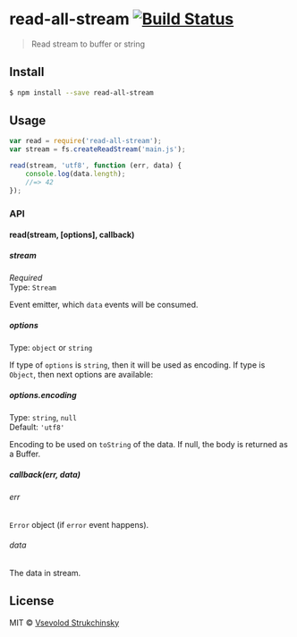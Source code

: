 # read-all-stream [![Build Status][travis-image]][travis-url]

> Read stream to buffer or string

## Install

```sh
$ npm install --save read-all-stream
```

## Usage

```js
var read = require('read-all-stream');
var stream = fs.createReadStream('main.js');

read(stream, 'utf8', function (err, data) {
	console.log(data.length);
	//=> 42
});

```

### API

#### read(stream, [options], callback)

##### stream

*Required*  
Type: `Stream`

Event emitter, which `data` events will be consumed.

##### options

Type: `object` or `string`

If type of `options` is `string`, then it will be used as encoding.
If type is `Object`, then next options are available:

##### options.encoding

Type: `string`, `null`  
Default: `'utf8'`

Encoding to be used on `toString` of the data. If null, the body is returned as a Buffer.

##### callback(err, data)

###### err

`Error` object (if `error` event happens).

###### data

The data in stream.

## License

MIT © [Vsevolod Strukchinsky](floatdrop@gmail.com)

[travis-url]: https://travis-ci.org/floatdrop/read-all-stream
[travis-image]: http://img.shields.io/travis/floatdrop/read-all-stream.svg?style=flat
